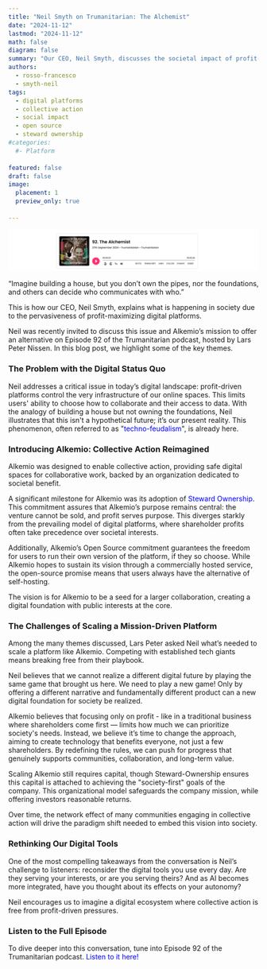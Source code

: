 ```yaml
---
title: "Neil Smyth on Trumanitarian: The Alchemist"
date: "2024-11-12"
lastmod: "2024-11-12"
math: false
diagram: false
summary: "Our CEO, Neil Smyth, discusses the societal impact of profit-driven digital platforms and Alkemio's mission to offer an alternative on the Trumanitarian podcast."
authors:
  - rosso-francesco
  - smyth-neil
tags:
  - digital platforms
  - collective action
  - social impact
  - open source
  - steward ownership
#categories:
  #- Platform

featured: false
draft: false
image:
  placement: 1
  preview_only: true

---
```

<style>
a {
    text-decoration: none;
    color: blue;
}
a:hover {
    text-decoration: underline;
}
</style>

[![Neil Smyth's interview on the Trumanitarian podcast](./header.png)](https://trumanitarian.org/captivate-podcast/92-alkemio/)

“Imagine building a house, but you don’t own the pipes, nor the foundations, and others can decide who communicates with who.”

This is how our CEO, Neil Smyth, explains what is happening in society due to the pervasiveness of profit-maximizing digital platforms.

Neil was recently invited to discuss this issue and Alkemio’s mission to offer an alternative on Episode 92 of the Trumanitarian podcast, hosted by Lars Peter Nissen. In this blog post, we highlight some of the key themes.

### The Problem with the Digital Status Quo

Neil addresses a critical issue in today’s digital landscape: profit-driven platforms control the very infrastructure of our online spaces. This limits users' ability to choose how to collaborate and their access to data. With the analogy of building a house but not owning the foundations, Neil illustrates that this isn't a hypothetical future; it’s our present reality. This phenomenon, often referred to as "[techno-feudalism](https://www.wired.com/story/yanis-varoufakis-technofeudalism-interview/)", is already here.

### Introducing Alkemio: Collective Action Reimagined

Alkemio was designed to enable collective action, providing safe digital spaces for collaborative work, backed by an organization dedicated to societal benefit.

A significant milestone for Alkemio was its adoption of [Steward Ownership](https://purpose-economy.org/en/whats-steward-ownership/). This commitment assures that Alkemio’s purpose remains central: the venture cannot be sold, and profit serves purpose. This diverges starkly from the prevailing model of digital platforms, where shareholder profits often take precedence over societal interests.

Additionally, Alkemio’s Open Source commitment guarantees the freedom for users to run their own version of the platform, if they so choose. While Alkemio hopes to sustain its vision through a commercially hosted service, the open-source promise means that users always have the alternative of self-hosting.

The vision is for Alkemio to be a seed for a larger collaboration, creating a digital foundation with public interests at the core.

### The Challenges of Scaling a Mission-Driven Platform

Among the many themes discussed, Lars Peter asked Neil what’s needed to scale a platform like Alkemio. Competing with established tech giants means breaking free from their playbook.

Neil believes that we cannot realize a different digital future by playing the same game that brought us here. We need to play a new game! Only by offering a different narrative and fundamentally different product can a new digital foundation for society be realized.

Alkemio believes that focusing only on profit - like in a traditional business where shareholders come first — limits how much we can prioritize society's needs. Instead, we believe it’s time to change the approach, aiming to create technology that benefits everyone, not just a few shareholders. By redefining the rules, we can push for progress that genuinely supports communities, collaboration, and long-term value.

Scaling Alkemio still requires capital, though Steward-Ownership ensures this capital is attached to achieving the "society-first" goals of the company. This organizational model safeguards the company mission, while offering investors reasonable returns.

Over time, the network effect of many communities engaging in collective action will drive the paradigm shift needed to embed this vision into society.

### Rethinking Our Digital Tools

One of the most compelling takeaways from the conversation is Neil’s challenge to listeners: reconsider the digital tools you use every day. Are they serving your interests, or are you serving theirs? And as AI becomes more integrated, have you thought about its effects on your autonomy?

Neil encourages us to imagine a digital ecosystem where collective action is free from profit-driven pressures.

### Listen to the Full Episode

To dive deeper into this conversation, tune into Episode 92 of the Trumanitarian podcast. [Listen to it here!](https://trumanitarian.org/episodes/92-alkemio/)
